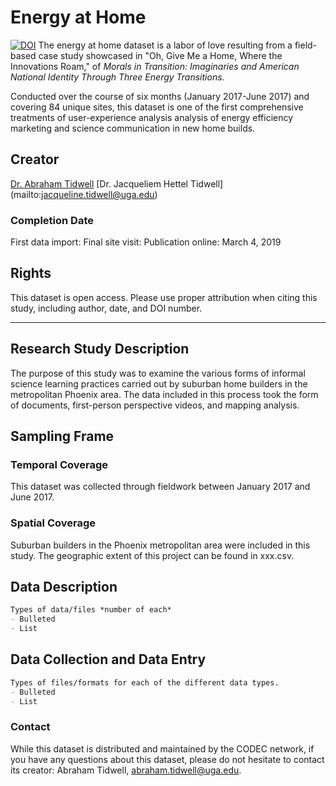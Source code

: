 # Energy at Home
[![DOI](https://zenodo.org/badge/###.svg)](https://zenodo.org/badge/latestdoi/###)
The energy at home dataset is a labor of love resulting from a field-based case study showcased in "Oh, Give Me a Home, Where the Innovations Roam," of _Morals in Transition: Imaginaries and American National Identity Through Three Energy Transitions._ 

Conducted over the course of six months (January 2017-June 2017) and covering 84 unique sites, this dataset is one of the first comprehensive treatments of user-experience analysis analysis of energy efficiency marketing and science communication in new home builds. 

## Creator
[Dr. Abraham Tidwell](mailto:abraham.tidwell@uga.edu)
[Dr. Jacqueliem Hettel Tidwell] (mailto:jacqueline.tidwell@uga.edu)

### Completion Date
First data import:
Final site visit:
Publication online: March 4, 2019

## Rights
This dataset is open access. Please use proper attribution when citing this study, including author, date, and DOI number. 
________________________________________

## Research Study Description
The purpose of this study was to examine the various forms of informal science learning practices carried out by suburban home builders in the metropolitan Phoenix area. The data included in this process took the form of documents, first-person perspective videos, and mapping analysis.

## Sampling Frame
### Temporal Coverage
This dataset was collected through fieldwork between January 2017 and June 2017. 

### Spatial Coverage
Suburban builders in the Phoenix metropolitan area were included in this study. The geographic extent of this project can be found in xxx.csv.

## Data Description
```markdown
Types of data/files *number of each*
- Bulleted
- List
```
## Data Collection and Data Entry
```markdown
Types of files/formats for each of the different data types.
- Bulleted
- List
```

### Contact

While this dataset is distributed and maintained by the CODEC network, if you have any questions about this dataset, please do not hesitate to contact its creator: Abraham Tidwell, [abraham.tidwell@uga.edu](mailto:abraham.tidwell@uga.edu).
